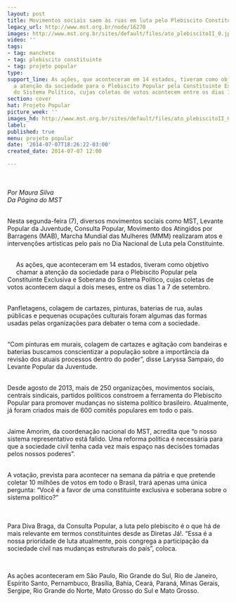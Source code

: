 ```yaml
---
layout: post
title: Movimentos sociais saem às ruas em luta pelo Plebiscito Constituinte
legacy_url: http://www.mst.org.br/node/16270
images: http://www.mst.org.br/sites/default/files/ato_plebiscitoII_0.jpg
video: ''
tags:
- tag: manchete
- tag: plebiscito constituinte
- tag: projeto popular
type: 
support_line: As ações, que aconteceram em 14 estados, tiveram como objetivo chamar
  a atenção da sociedade para o Plebiscito Popular pela Constituinte Exclusiva e Soberana
  do Sistema Político, cujas coletas de votos acontecem entre os dias 1 a 7 de setembro.
section: cover
hat: Projeto Popular
picture_week: ''
images_hd: http://www.mst.org.br/sites/default/files/ato_plebiscitoII_0.jpg
label: 
published: true
menu: projeto popular
date: '2014-07-07T18:26:22-03:00'
created_date: 2014-07-07 12:00

---
```

<p><img style="margin: 10px;" src="http://www.mst.org.br/sites/default/files/ato_plebiscitoII_0.jpg" alt=""></p><p><em>Por Maura Silva<br>Da Página do MST</em></p><p><br>Nesta segunda-feira (7), diversos movimentos sociais como MST, Levante Popular da Juventude, Consulta Popular, Movimento dos Atingidos por Barragens (MAB), Marcha Mundial das Mulheres (MMM) realizaram atos e intervenções artísticas pelo país no Dia Nacional de Luta pela Constituinte.</p><div><p><br><img style="margin: 10px; float: left;" src="http://www.mst.org.br/sites/default/files/Att%21.jpg" alt="">As ações, que aconteceram em 14 estados, tiveram como objetivo chamar a atenção da sociedade para o Plebiscito Popular pela Constituinte Exclusiva e Soberana do Sistema Político, cujas coletas de votos acontecem daqui a dois meses, entre os dias 1 a 7 de setembro.</p><p><br>Panfletagens, colagem de cartazes, pinturas, baterias de rua, aulas públicas e pequenas ocupações culturais foram algumas das formas usadas pelas organizações para debater o tema com a sociedade.</p><p><br>“Com pinturas em murais, colagem de cartazes e agitação com bandeiras e baterias buscamos conscientizar a população sobre a importância da revisão dos atuais processos dentro do poder”, disse Laryssa Sampaio, do Levante Popular da Juventude.&nbsp;</p><p>&nbsp;<br>Desde agosto de 2013, mais de 250 organizações, movimentos sociais, centrais sindicais, partidos políticos constroem a ferramenta do Plebiscito Popular para promover mudanças no sistema político brasileiro. Atualmente, já foram criados mais de 600 comitês populares em todo o país.</p><img style="margin: 10px; float: right;" src="http://www.mst.org.br/sites/default/files/ato_plebiscitoIII.jpg" alt=""><p><br>Jaime Amorim, da coordenação nacional do MST, acredita que “o nosso sistema representativo está falido. Uma reforma política é necessária para que a sociedade civil tenha cada vez mais espaço nas decisões tomadas pelos nossos poderes”.&nbsp;</p><div>&nbsp;</div><div>A votação, prevista para acontecer na semana da pátria e que pretende coletar 10 milhões de votos em todo o Brasil, trará apenas uma única pergunta: “Você é a favor de uma constituinte exclusiva e soberana sobre o sistema político?”</div><p><br><br>Para Diva Braga, da Consulta Popular, a luta pelo plebiscito é o que há de mais relevante em termos constituintes desde as Diretas Já!. “Essa é a nossa prioridade de luta atualmente, pois congrega a participação da sociedade civil nas mudanças estruturais do país”, coloca.</p><img style="margin: 10px; float: left;" src="http://www.mst.org.br/sites/default/files/at.jpg" alt=""><div><br><p>As ações aconteceram em São Paulo, Rio Grande do Sul, Rio de Janeiro, Espírito Santo, Pernambuco, Brasília, Bahia, Ceará, Paraná, Minas Gerais, Sergipe, Rio Grande do Norte, Mato Grosso do Sul e Mato Grosso.</p><div>&nbsp;</div></div></div>
